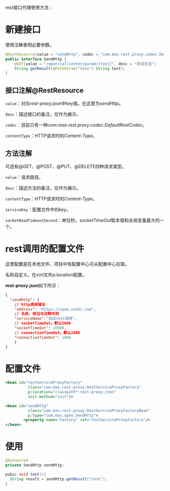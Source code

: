 rest接口代理使用方法：
# 新建接口

使用注解表明必要参数。

```java
@RestResource(value = "sendHttp", codec = "com.max.rest.proxy.codec.DefaultRestCodec", contentType = "application/json")
public interface SendHttp {
    @GET(value = "/open/callcenter/param/{test}", desc = "测试方法")
    String getResult(@PathParam("test") String test);
}
```

## 接口注解@RestResource

`value`：对应*rest-proxy.json*中key值。在这里为*sendHttp*。

`desc`：描述接口的备注，仅作为展示。

`codec`：目前只有一种*com.max.rest.proxy.codec.DefaultRestCodec*。

`contentType`：HTTP请求时的*Content-Type*。

## 方法注解

可选有@GET、@POST、@PUT、@DELETE四种请求类型。

`value`：请求路径。

`desc`：描述方法的备注，仅作为展示。

`contentType`：HTTP请求时的*Content-Type*。

`serviceKey`：配置文件中的*key*。

`socketReadTimeoutSecond`：单位秒。*socketTimeOut*取本值和全局变量最大的一个。

# rest调用的配置文件

这里配置是在本地文件，项目中有配置中心可从配置中心拉取。

名称自定义。在xml文件*p:location*配置。

**rest-proxy.json**如下所示：

```json
{
  "sendHttp": {
    // http调用域名
    "address": "https://open.ceshi.com",
    // 名称，相当与注释作用
    "serviceName":"测试rest调用",
    // socketTimeOut。默认5000
    "socketTimeOut": 20000,
    // connectionTimeOut。默认2000
    "connectionTimeOut": 2000
 	}
}
```

# 配置文件

```xml
<bean id="restServiceProxyFactory"
          class="com.max.rest.proxy.RestServiceProxyFactory"
          p:location="classpath*:rest-proxy.json"
          init-method="init"/>

<bean id="sendHttp"
          class="com.max.rest.proxy.RestServiceProxyFactoryBean"
          p:type="com.max.open.SendHttp">
        <property name="factory" ref="restServiceProxyFactory"/>
</bean>
```

# 使用

```java
@Autowired
private SendHttp sendHttp;

pubic void test(){
  String result = sendHttp.getResult("test");
}
```

